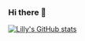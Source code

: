 ### Hi there 👋
[![Lilly's GitHub stats](https://github-readme-stats.vercel.app/api?username=lilly3252)](https://github.com/lilly3252/github-readme-stats)

